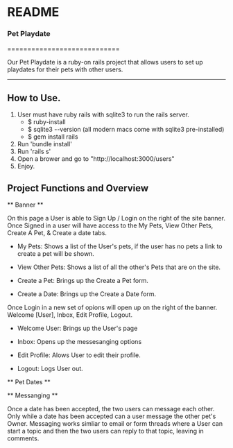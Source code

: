 <!-- Test  -->

# README

### Pet Playdate 
============================

Our Pet Playdate is a ruby-on rails project that allows users to set up playdates for their pets with other users. 

--- 

## How to Use. 

1. User must have ruby rails with sqlite3 to run the rails server. 
    - $ ruby-install 
    - $ sqlite3 --version (all modern macs come with sqlite3 pre-installed)
    - $ gem install rails 
2. Run 'bundle install' 
3. Run 'rails s' 
4. Open a brower and go to "http://localhost:3000/users"
5. Enjoy. 

## Project Functions and Overview 

** Banner ** 

On this page a User is able to Sign Up / Login on the right of the site banner. Once Signed in a user will have access to the My Pets, View Other Pets, Create A Pet, & Create a date tabs. 

- My Pets: Shows a list of the User's pets, if the user has no pets a link to create a pet will be shown. 

- View Other Pets: Shows a list of all the other's Pets that are on the site. 

- Create a Pet: Brings up the Create a Pet form. 

- Create a Date: Brings up the Create a Date form. 

Once Login in a new set of opions will open up on the right of the banner. Welcome [User], Inbox, Edit Profile, Logout. 

- Welcome User: Brings up the User's page

- Inbox: Opens up the messesanging options

- Edit Profile: Alows User to edit their profile. 

- Logout: Logs User out. 

** Pet Dates ** 

** Messanging ** 

Once a date has been accepted, the two users can message each other. Only while a date has been accepted can a user message the other pet's Owner. Messaging works simliar to email or form threads where a User can start a topic and then the two users can reply to that topic, leaving in comments. 
